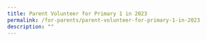 ```yaml
---
title: Parent Volunteer for Primary 1 in 2023
permalink: /for-parents/parent-volunteer-for-primary-1-in-2023
description: ""
---
```

